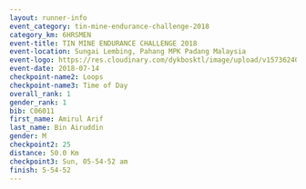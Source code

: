 ```yaml
---
layout: runner-info 
event_category: tin-mine-endurance-challenge-2018 
category_km: 6HRSMEN 
event-title: TIN MINE ENDURANCE CHALLENGE 2018 
event-location: Sungai Lembing, Pahang MPK Padang Malaysia 
event-logo: https://res.cloudinary.com/dykbosktl/image/upload/v1573624035/Logo/Logo_svfuu8.jpg 
event-date: 2018-07-14 
checkpoint-name2: Loops 
checkpoint-name3: Time of Day 
overall_rank: 1
gender_rank: 1
bib: C06011
first_name: Amirul Arif
last_name: Bin Airuddin
gender: M
checkpoint2: 25
distance: 50.0 Km
checkpoint3: Sun, 05-54-52 am
finish: 5-54-52
---
```

